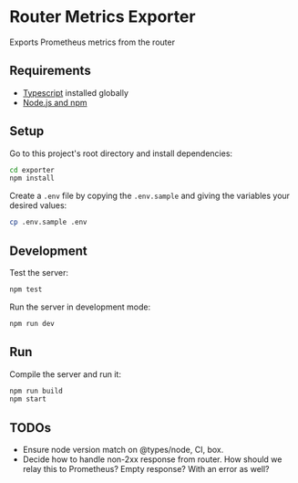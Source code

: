 # Router Metrics Exporter

Exports Prometheus metrics from the router

## Requirements

- [Typescript](https://www.npmjs.com/package/typescript) installed globally
- [Node.js and npm](https://nodejs.org/en/download/)

## Setup

Go to this project's root directory and install dependencies:

```bash
cd exporter
npm install
```

Create a `.env` file by copying the `.env.sample` and giving the variables your desired values:

```bash
cp .env.sample .env
```

## Development

Test the server:

```bash
npm test
```

Run the server in development mode:

```bash
npm run dev
```

## Run

Compile the server and run it:

```bash
npm run build
npm start
```

## TODOs

- Ensure node version match on @types/node, CI, box.
- Decide how to handle non-2xx response from router. How should we relay this to Prometheus? Empty response? With an error as well?
